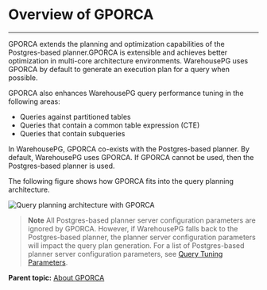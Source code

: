 # Overview of GPORCA
---

GPORCA extends the planning and optimization capabilities of the Postgres-based planner.GPORCA is extensible and achieves better optimization in multi-core architecture environments. WarehousePG uses GPORCA by default to generate an execution plan for a query when possible.

GPORCA also enhances WarehousePG query performance tuning in the following areas:

-   Queries against partitioned tables
-   Queries that contain a common table expression \(CTE\)
-   Queries that contain subqueries

In WarehousePG, GPORCA co-exists with the Postgres-based planner. By default, WarehousePG uses GPORCA. If GPORCA cannot be used, then the Postgres-based planner is used.

The following figure shows how GPORCA fits into the query planning architecture.

![Query planning architecture with GPORCA](/gporca.png)

> **Note** All Postgres-based planner server configuration parameters are ignored by GPORCA. However, if WarehousePG falls back to the Postgres-based planner, the planner server configuration parameters will impact the query plan generation. For a list of Postgres-based planner server configuration parameters, see [Query Tuning Parameters](../../../ref_guide/config_params/guc_category-list.html).

**Parent topic:** [About GPORCA](../../query/topics/query-piv-optimizer.html)

